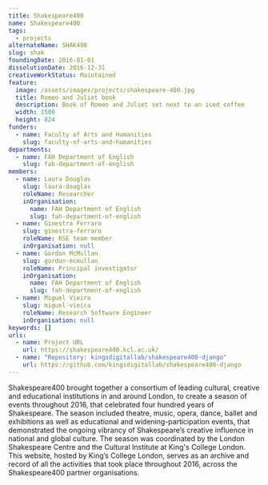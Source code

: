 ```yaml
---
title: Shakespeare400
name: Shakespeare400
tags:
  - projects
alternateName: SHAK400
slug: shak
foundingDate: 2016-01-01
dissolutionDate: 2016-12-31
creativeWorkStatus: Maintained
feature:
  image: /assets/images/projects/shakespeare-400.jpg
  title: Romeo and Juliet book
  description: Book of Romeo and Juliet set next to an iced coffee
  width: 1500
  height: 824
funders:
  - name: Faculty of Arts and Humanities
    slug: faculty-of-arts-and-humanities
departments:
  - name: FAH Department of English
    slug: fah-department-of-english
members:
  - name: Laura Douglas
    slug: laura-douglas
    roleName: Researcher
    inOrganisation:
      name: FAH Department of English
      slug: fah-department-of-english
  - name: Ginestra Ferraro
    slug: ginestra-ferraro
    roleName: RSE team member
    inOrganisation: null
  - name: Gordon McMullan
    slug: gordon-mcmullan
    roleName: Principal investigator
    inOrganisation:
      name: FAH Department of English
      slug: fah-department-of-english
  - name: Miguel Vieira
    slug: miguel-vieira
    roleName: Research Software Engineer
    inOrganisation: null
keywords: []
urls:
  - name: Project URL
    url: https://shakespeare400.kcl.ac.uk/
  - name: "Repository: kingsdigitallab/shakespeare400-django"
    url: https://github.com/kingsdigitallab/shakespeare400-django
---
```


Shakespeare400 brought together a consortium of leading cultural, creative and educational institutions in and around London, to create a season of events throughout 2016, that celebrated four hundred years of Shakespeare. The season included theatre, music, opera, dance, ballet and exhibitions as well as educational and widening-participation events, that demonstrated the ongoing vibrancy of Shakespeare’s creative influence in national and global culture. The season was coordinated by the London Shakespeare Centre and the Cultural Institute at King's College London. This website, hosted by King’s College London, serves as an archive and record of all the activities that took place throughout 2016, across the Shakespeare400 partner organisations.
